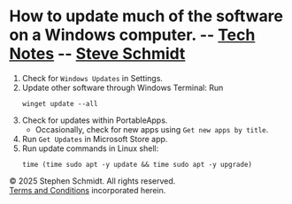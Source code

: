 
# How to update much of the software on a Windows computer. -- [Tech Notes](..) -- [Steve Schmidt](/)

1. Check for `Windows Updates` in Settings.
1. Update other software through Windows Terminal: Run
    ```Batchfile
    winget update --all
    ``` 
1. Check for updates within PortableApps.
    - Occasionally, check for new apps using `Get new apps by title`.
1. Run `Get Updates` in Microsoft Store app.
1. Run update commands in Linux shell:
    ```Shell
    time (time sudo apt -y update && time sudo apt -y upgrade)
    ```

© 2025 Stephen Schmidt.  All rights reserved.
<br />[Terms and Conditions](/terms-and-conditions) incorporated herein.
